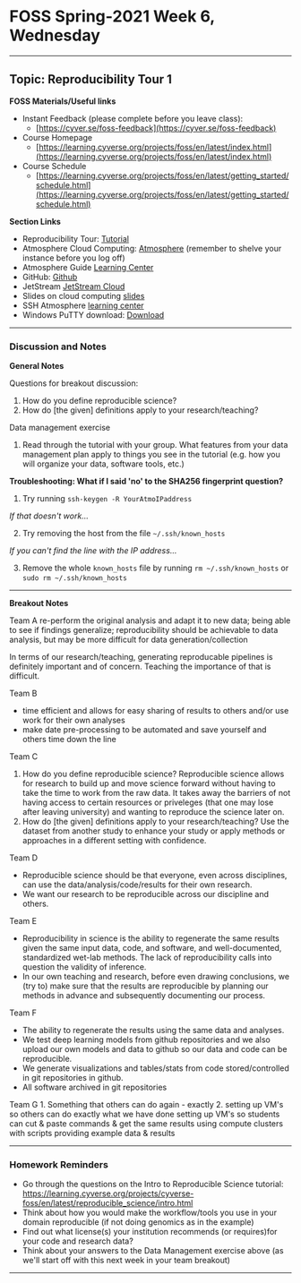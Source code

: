 # FOSS Spring-2021 Week 6, Wednesday

----
## Topic: Reproducibility Tour 1

**FOSS Materials/Useful links**


- Instant Feedback (please complete before you leave class):
    - [https://cyver.se/foss-feedback](https://cyver.se/foss-feedback)
- Course Homepage 
    - [https://learning.cyverse.org/projects/foss/en/latest/index.html](https://learning.cyverse.org/projects/foss/en/latest/index.html)
- Course Schedule 
    - [https://learning.cyverse.org/projects/foss/en/latest/getting_started/schedule.html](https://learning.cyverse.org/projects/foss/en/latest/getting_started/schedule.html)


**Section Links**

- Reproducibility Tour: [Tutorial](https://learning.cyverse.org/projects/cyverse-foss/en/latest/reproducible_science/intro.html)
- Atmosphere Cloud Computing: [Atmosphere](https://atmo.cyverse.org/application/images) (remember to shelve your instance before you log off)
- Atmosphere Guide [Learning Center](https://cyverse-atmosphere-guide.readthedocs-hosted.com/en/latest/)
- GitHub: [Github](https://github.com/)
- JetStream [JetStream Cloud](https://jetstream-cloud.org/)
- Slides on cloud computing [slides](https://de.cyverse.org/dl/d/AD2120F7-230B-48CA-8D1D-A70831C40D76/WILLIAMS_Jason_In-Nube_foss.pdf)
- SSH Atmosphere [learning center](https://cyverse-atmosphere-guide.readthedocs-hosted.com/en/latest/step3.html#connect-to-atmosphere-instance-using-ssh)
- Windows PuTTY download: [Download](https://the.earth.li/~sgtatham/putty/latest/w64/putty.exe)



---- 
### Discussion and Notes

**General Notes**

Questions for breakout discussion:

1. How do you define reproducible science?
2. How do [the given] definitions apply to your research/teaching?

Data management exercise 

1. Read through the tutorial with your group. What features from your data management plan apply to things you see in the tutorial (e.g. how you will organize your data, software tools, etc.)

**Troubleshooting:  What if I said 'no' to the SHA256 fingerprint question?**

1. Try running `ssh-keygen -R YourAtmoIPaddress`


*If that doesn't work...*

2. Try removing the host from the file `~/.ssh/known_hosts`

*If you can't find the line with the IP address...*

3. Remove the whole `known_hosts` file by running `rm ~/.ssh/known_hosts` or `sudo rm ~/.ssh/known_hosts`

---

**Breakout Notes**

Team A re-perform the original analysis and adapt it to new data;  being able to see if findings generalize;  reproducibility should be achievable to data analysis, but may be more difficult for data generation/collection

In terms of our research/teaching, generating reproducable pipelines is definitely important and of concern.  Teaching the importance of that is difficult.

Team B
* time efficient and allows for easy sharing of results to others and/or use work for their own analyses
* make date pre-processing to be automated and save yourself and others time down the line

Team C

1. How do you define reproducible science?
Reproducible science allows for research to build up and move science forward without having to take the time to work from the raw data. It takes away the barriers of not having access to certain resources or priveleges (that one may lose after leaving university) and wanting to reproduce the science later on.
3. How do [the given] definitions apply to your research/teaching?
Use the dataset from another study to enhance your study or apply methods or approaches in a different setting with confidence.



Team D
* Reproducible science should be that everyone, even across disciplines, can use the data/analysis/code/results for their own research. 
* We want our research to be reproducible across our discipline and others. 

Team E

* Reproducibility in science is the ability to regenerate the same results given the same input data, code, and software, and well-documented, standardized wet-lab methods. The lack of reproducibility calls into question the validity of inference.
* In our own teaching and research, before even drawing conclusions, we (try to) make sure that the results are reproducible by planning our methods in advance and subsequently documenting our process.

Team F 
* The ability to regenerate the results using the same data and analyses.
* We test deep learning models from github repositories and we also upload our own models and data to github so our data and code can be reproducible. 
* We generate visualizations and tables/stats from code stored/controlled in git repositories in github.
* All software archived in git repositories

Team G
    1. Something that others can do again - exactly
    2. setting up VM's so others can do exactly what we have done
        setting up VM's so students can cut & paste commands & get the same results
        using compute clusters with scripts
        providing example data & results
        


---

### Homework Reminders

- Go through the questions on the Intro to Reproducible Science tutorial: https://learning.cyverse.org/projects/cyverse-foss/en/latest/reproducible_science/intro.html
- Think about how you would make the workflow/tools you use in your domain reproducible (if not doing genomics as in the example)
- Find out what license(s) your institution recommends (or requires)for your code and research data?
- Think about your answers to the Data Management exercise above (as we'll start off with this next week in your team breakout)

----